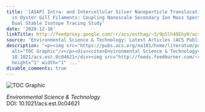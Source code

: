 ```yaml
---
title: '[ASAP] Intra- and Intercellular Silver Nanoparticle Translocation and Transformation
  in Oyster Gill Filaments: Coupling Nanoscale Secondary Ion Mass Spectrometry and
  Dual Stable Isotope Tracing Study'
date: '2020-12-16'
linkTitle: http://feedproxy.google.com/~r/acs/esthag/~3/9p5lh48Eby0/acs.est.0c04621
source: 'Environmental Science & Technology: Latest Articles (ACS Publications)'
description: '<p><img src="https://pubs.acs.org/na101/home/literatum/publisher/achs/journals/content/esthag/0/esthag.ahead-of-print/acs.est.0c04621/20201216/images/medium/es0c04621_0009.gif"
  alt="TOC Graphic"/></p><div><cite>Environmental Science & Technology</cite></div><div>DOI:
  10.1021/acs.est.0c04621</div><img src="http://feeds.feedburner.com/~r/acs/esthag/~4/9p5lh48Eby0"
  height="1" width="1" ...'
disable_comments: true
---
```

<p><img src="https://pubs.acs.org/na101/home/literatum/publisher/achs/journals/content/esthag/0/esthag.ahead-of-print/acs.est.0c04621/20201216/images/medium/es0c04621_0009.gif" alt="TOC Graphic"/></p><div><cite>Environmental Science & Technology</cite></div><div>DOI: 10.1021/acs.est.0c04621</div><img src="http://feeds.feedburner.com/~r/acs/esthag/~4/9p5lh48Eby0" height="1" width="1" ...